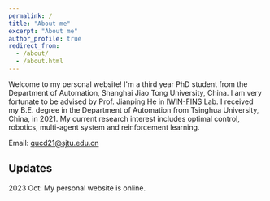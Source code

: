 ```yaml
---
permalink: /
title: "About me"
excerpt: "About me"
author_profile: true
redirect_from: 
  - /about/
  - /about.html
---
```


Welcome to my personal website! I'm a third year PhD student from the Department of Automation, Shanghai Jiao Tong University, China. I am very fortunate to be advised by Prof. Jianping He in [IWIN-FINS](https://iwin-fins.com/) Lab. I received my B.E. degree in the Department of Automation from Tsinghua University, China, in 2021. My current research interest includes optimal control, robotics, multi-agent system and reinforcement learning.

Email: qucd21@sjtu.edu.cn

## Updates
2023 Oct: My personal website is online.
